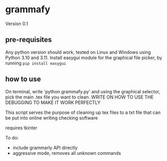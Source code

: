 # grammafy

Version 0.1

## pre-requisites

Any python version should work, tested on Linux and Windows using Python 3.10 and 3.11. 
Install easygui module for the graphical file picker, by running
`pip install easygui`

## how to use

On terminal, write
'python grammafy.py'
and using the graphical selector, pick the main .tex file you want to clean. WRITE ON HOW TO USE THE DEBUGGING TO MAKE IT WORK PERFECTLY

This script serves the purpose of cleaning up tex files to a txt file that can be put into online writing checking software

requires tkinter

To do:
- include grammarly API directly
- aggressive mode, removes all unknown commands
